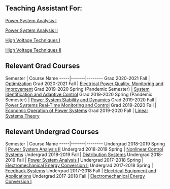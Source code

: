 ## Teaching Assistant For:

[Power System Analysis I](https://catalog.metu.edu.tr/course.php?course_code=5670471) 

[Power System Analysis II](https://catalog.metu.edu.tr/course.php?course_code=5670472) 

[High Voltage Techniques I](https://catalog.metu.edu.tr/course.php?course_code=5670475) 

[High Voltage Techniques II](https://catalog.metu.edu.tr/course.php?course_code=5670476) 


## Relevant Grad Courses

Semester | Course Name 
-----|-------|--------
Grad 2020-2021 Fall | [Optimization](https://catalog.metu.edu.tr/course.php?course_code=5670553) 
Grad 2020-2021 Fall | [Electrical Power Quality, Monitoring and Improvement](https://catalog.metu.edu.tr/course.php?course_code=5670786) 
Grad 2019-2020 Spring (Pandemic Semester) | [System Identification and Adaptive Control](https://catalog.metu.edu.tr/course.php?course_code=5670558) 
Grad 2019-2020 Spring (Pandemic Semester) | [Power System Stability and Dynamics](https://catalog.metu.edu.tr/course.php?course_code=5670573) 
Grad 2019-2020 Fall | [Power Systems Real-Time Monitoring and Control](https://catalog.metu.edu.tr/course.php?course_code=5670574) 
Grad 2019-2020 Fall | [Economic Operation of Power Systems](https://catalog.metu.edu.tr/course.php?course_code=5670579) 
Grad 2019-2020 Fall | [Linear Systems Theory](https://catalog.metu.edu.tr/course.php?course_code=5670501) 

## Relevant Undergrad Courses

Semester | Course Name 
-----|-------|--------
Undergrad 2018-2019 Spring | [Power System Analysis II](https://catalog.metu.edu.tr/course.php?course_code=5670472) 
Undergrad 2018-2019 Spring | [Nonlinear Control Systems](https://catalog.metu.edu.tr/course.php?course_code=5670404) 
Undergrad 2018-2019 Fall | [Distribution Systems](https://catalog.metu.edu.tr/course.php?course_code=5670474) 
Undergrad 2018-2019 Fall | [Power System Analysis I](https://catalog.metu.edu.tr/course.php?course_code=5670471) 
Undergrad 2017-2018 Spring | [Electromechanical Energy Conversion II](https://catalog.metu.edu.tr/course.php?course_code=5670362) 
Undergrad 2017-2018 Spring | [Feedback Systems](https://catalog.metu.edu.tr/course.php?course_code=5670302) 
Undergrad 2017-2018 Fall | [Electrical Equipment and Applications](https://catalog.metu.edu.tr/course.php?course_code=5670374) 
Undergrad 2017-2018 Fall | [Electromechanical Energy Conversion I](https://catalog.metu.edu.tr/course.php?course_code=5670361) 
